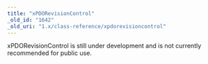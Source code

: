 ```yaml
---
title: "xPDORevisionControl"
_old_id: "1642"
_old_uri: "1.x/class-reference/xpdorevisioncontrol"
---
```


<div class="note">xPDORevisionControl is still under development and is not currently recommended for public use.</div>